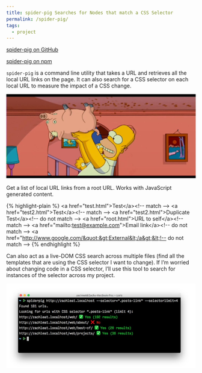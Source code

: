 ```yaml
---
title: spider-pig Searches for Nodes that match a CSS Selector
permalink: /spider-pig/
tags:
  - project
---
```


<p class="primarylink"><a href="https://github.com/zachleat/spider-pig">spider-pig on GitHub</a></p>
<p class="primarylink"><a href="https://www.npmjs.com/package/@zachleat/spider-pig">spider-pig on npm</a></p>

`spider-pig` is a command line utility that takes a URL and retrieves all the local URL links on the page. It can also search for a CSS selector on each local URL to measure the impact of a CSS change.

<img src="/web/img/posts/spider-pig/spider-pig-simpsons.jpg" alt="Homer Simpson holding up a pig upside-down pretending that it’s walking on the ceiling">

Get a list of local URL links from a root URL. Works with JavaScript generated content.

{% highlight-plain %}
&lt;a href=&quot;test.html&quot;&gt;Test&lt;/a&gt;&lt;!-- match --&gt;
&lt;a href=&quot;test2.html&quot;&gt;Test&lt;/a&gt;&lt;!-- match --&gt;
&lt;a href=&quot;test2.html&quot;&gt;Duplicate Test&lt;/a&gt;&lt;!-- do not match --&gt;
&lt;a href=&quot;root.html&quot;&gt;URL to self&lt;/a&gt;&lt;!-- match --&gt;
&lt;a href=&quot;mailto:test@example.com&quot;&gt;Email link&lt;/a&gt;&lt;!-- do not match --&gt;
&lt;a href=&quot;http://www.google.com/&quot;&gt;External&lt;/a&gt;&lt;!-- do not match --&gt;
{% endhighlight %}

Can also act as a live-DOM CSS search across multiple files (find all the templates that are using the CSS selector I want to change). If I’m worried about changing code in a CSS selector, I’ll use this tool to search for instances of the selector across my project.

<img src="/web/img/posts/spider-pig/spider-pig.jpg" alt="spider-pig on the command line" class="primary">
